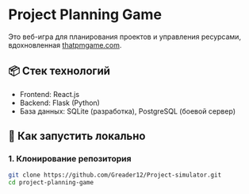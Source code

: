 # Project Planning Game

Это веб-игра для планирования проектов и управления ресурсами, вдохновленная [thatpmgame.com](http://thatpmgame.com/instructions/).

## 📦 Стек технологий
- Frontend: React.js
- Backend: Flask (Python)
- База данных: SQLite (разработка), PostgreSQL (боевой сервер)

## 🚀 Как запустить локально

### 1. Клонирование репозитория
```bash
git clone https://github.com/Greader12/Project-simulator.git
cd project-planning-game
